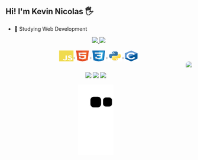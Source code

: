 ## Hi! I'm Kevin Nicolas 🖐️

- 📘 Studying Web Development

<div align="center">
  <a href="www.linkedin.com/in/kevinicolas">
    <img height="140px" src="https://github-readme-stats.vercel.app/api?username=kevinicolas22&show_icons=true&theme=radical&include_all_commits=true&count_private=true"/>
    <img height="140px" src="https://github-readme-stats.vercel.app/api/top-langs/?username=kevinicolas22&layout=compact&langs_count=7&theme=radical"/>

</div>
<div align="center" style="display: inline_block"><br>
  <img align="center" alt="Rafa-Js" height="30" width="40" src="https://raw.githubusercontent.com/devicons/devicon/master/icons/javascript/javascript-plain.svg">
  <img align="center" alt="Rafa-HTML" height="30" width="40" src="https://raw.githubusercontent.com/devicons/devicon/master/icons/html5/html5-original.svg">
  <img align="center" alt="Rafa-CSS" height="30" width="40" src="https://raw.githubusercontent.com/devicons/devicon/master/icons/css3/css3-original.svg">
  <img align="center" alt="Rafa-Python" height="30" width="40" src="https://raw.githubusercontent.com/devicons/devicon/master/icons/python/python-original.svg">
  <img align="center" alt="Rafa-Python" height="30" width="40" src="https://raw.githubusercontent.com/devicons/devicon/master/icons/c/c-original.svg">
          
</div>
  
<div>
  <img align="right" height="130px" style="border-radius:50px;" src="https://user-images.githubusercontent.com/110949619/185773485-16db4c2c-91e4-4114-a841-13a8cb1060d8.jpg"/>
</div>
  
##

<div align="center">
  <a href="https://instagram.com/easily.code" target="_blank"><img src="https://img.shields.io/badge/-Instagram-%23E4405F?style=for-the-badge&logo=instagram&logoColor=white" target="_blank"></a>
  <a href="https://www.linkedin.com/in/kevinicolas/" target="_blank"><img src="https://img.shields.io/badge/-LinkedIn-%230077B5?style=for-the-badge&logo=linkedin&logoColor=white" target="_blank"></a> 
  <a href="https://instagram.com/helptech.cg" target="_blank"><img src="https://img.shields.io/badge/-Instagram-%23E4405F?style=for-the-badge&logo=instagram&logoColor=white" target="_blank"></a>

  ![Snake animation](https://github.com/kevinicolas22/kevinicolas22/blob/output/github-contribution-grid-snake.svg)
 
</div>
